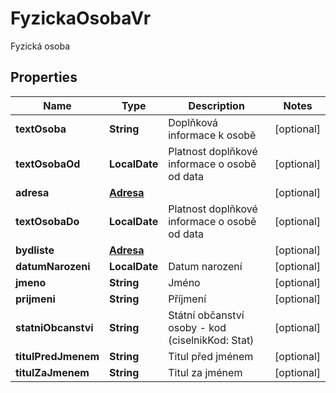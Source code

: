 

# FyzickaOsobaVr

Fyzická osoba

## Properties

| Name | Type | Description | Notes |
|------------ | ------------- | ------------- | -------------|
|**textOsoba** | **String** | Doplňková informace k osobě |  [optional] |
|**textOsobaOd** | **LocalDate** | Platnost doplňkové informace o osobě od data |  [optional] |
|**adresa** | [**Adresa**](Adresa.md) |  |  [optional] |
|**textOsobaDo** | **LocalDate** | Platnost doplňkové informace o osobě od data |  [optional] |
|**bydliste** | [**Adresa**](Adresa.md) |  |  [optional] |
|**datumNarozeni** | **LocalDate** | Datum narození |  [optional] |
|**jmeno** | **String** | Jméno |  [optional] |
|**prijmeni** | **String** | Příjmení |  [optional] |
|**statniObcanstvi** | **String** | Státní občanství osoby - kod (ciselnikKod: Stat) |  [optional] |
|**titulPredJmenem** | **String** | Titul před jménem |  [optional] |
|**titulZaJmenem** | **String** | Titul za jménem |  [optional] |



